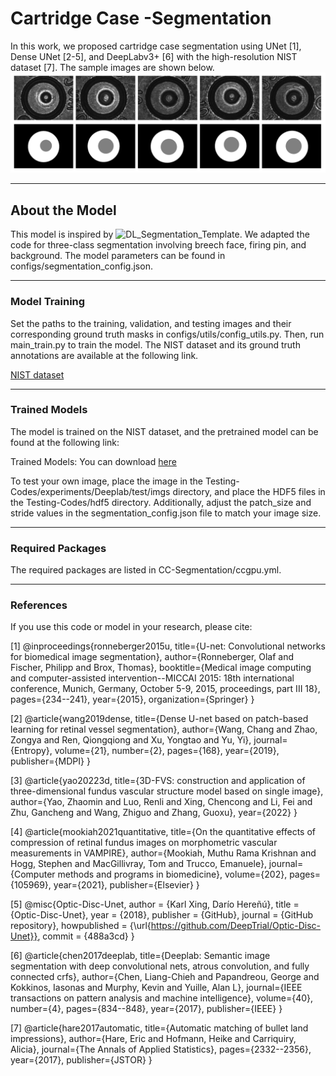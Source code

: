# Cartridge Case -Segmentation
In this work, we proposed cartridge case segmentation using UNet [1], Dense UNet [2-5], and DeepLabv3+ [6] with the high-resolution NIST dataset [7]. The sample images are shown below.
![Example Output](github-imgs.png)

---

## About the Model
This model is inspired by ![DL_Segmentation_Template](https://github.com/DeepTrial/DL_Segmention_Template). We adapted the code for three-class segmentation involving breech face, firing pin, and background. The model parameters can be found in configs/segmentation_config.json.

---

### Model Training

Set the paths to the training, validation, and testing images and their corresponding ground truth masks in configs/utils/config_utils.py.
Then, run main_train.py to train the model.
The NIST dataset and its ground truth annotations are available at the following link.

[NIST dataset](https://discovery.dundee.ac.uk/en/datasets/segmentation-masks-for-breech-and-firing-pin-areas-for-a-nist-dat)

---

### Trained Models

The model is trained on the NIST dataset, and the pretrained model can be found at the following link:

Trained Models: You can download [here](https://drive.google.com/drive/folders/1EyY8MzM3SpOniKnLYAbc9dTJpu1wIDCU?usp=sharing)

To test your own image, place the image in the Testing-Codes/experiments/Deeplab/test/imgs directory, and place the HDF5 files in the Testing-Codes/hdf5 directory. Additionally, adjust the patch_size and stride values in the segmentation_config.json file to match your image size.

---

### Required Packages

The required packages are listed in CC-Segmentation/ccgpu.yml.

---

### References

If you use this code or model in your research, please cite:

[1] @inproceedings{ronneberger2015u,
  title={U-net: Convolutional networks for biomedical image segmentation},
  author={Ronneberger, Olaf and Fischer, Philipp and Brox, Thomas},
  booktitle={Medical image computing and computer-assisted intervention--MICCAI 2015: 18th international conference, Munich, Germany, October 5-9, 2015, proceedings, part III 18},
  pages={234--241},
  year={2015},
  organization={Springer}
}

[2] @article{wang2019dense,
  title={Dense U-net based on patch-based learning for retinal vessel segmentation},
  author={Wang, Chang and Zhao, Zongya and Ren, Qiongqiong and Xu, Yongtao and Yu, Yi},
  journal={Entropy},
  volume={21},
  number={2},
  pages={168},
  year={2019},
  publisher={MDPI}
}

[3] @article{yao20223d,
  title={3D-FVS: construction and application of three-dimensional fundus vascular structure model based on single image},
  author={Yao, Zhaomin and Luo, Renli and Xing, Chencong and Li, Fei and Zhu, Gancheng and Wang, Zhiguo and Zhang, Guoxu},
  year={2022}
}

[4] @article{mookiah2021quantitative,
  title={On the quantitative effects of compression of retinal fundus images on morphometric vascular measurements in VAMPIRE},
  author={Mookiah, Muthu Rama Krishnan and Hogg, Stephen and MacGillivray, Tom and Trucco, Emanuele},
  journal={Computer methods and programs in biomedicine},
  volume={202},
  pages={105969},
  year={2021},
  publisher={Elsevier}
}

[5] @misc{Optic-Disc-Unet, 
  author = {Karl Xing, Darío Hereñú}, 
  title = {Optic-Disc-Unet}, 
  year = {2018}, 
  publisher = {GitHub}, 
  journal = {GitHub repository}, 
  howpublished = {\url{https://github.com/DeepTrial/Optic-Disc-Unet}}, 
  commit = {488a3cd} 
} 

[6] @article{chen2017deeplab,
  title={Deeplab: Semantic image segmentation with deep convolutional nets, atrous convolution, and fully connected crfs},
  author={Chen, Liang-Chieh and Papandreou, George and Kokkinos, Iasonas and Murphy, Kevin and Yuille, Alan L},
  journal={IEEE transactions on pattern analysis and machine intelligence},
  volume={40},
  number={4},
  pages={834--848},
  year={2017},
  publisher={IEEE}
}

[7] @article{hare2017automatic,
  title={Automatic matching of bullet land impressions},
  author={Hare, Eric and Hofmann, Heike and Carriquiry, Alicia},
  journal={The Annals of Applied Statistics},
  pages={2332--2356},
  year={2017},
  publisher={JSTOR}
}




